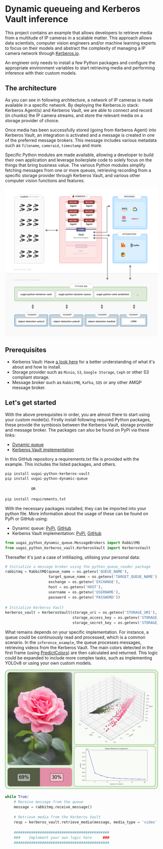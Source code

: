 #  Dynamic queueing and Kerberos Vault inference 
This project contains an example that allows developers to retrieve media from a multitude of IP cameras in a scalable matter. This approach allows data scientists, computer vision engineers and/or machine learning experts to focus on their models and abstract the complexity of managing a IP camera network through [Kerberos.io](https://kerberos.io).

An engineer only needs to install a few Python packages and configure the appropriate environment variables to start retrieving media and performing inference with their custom models.

## The architecture
As you can see in following architecture, a network of IP cameras is made available in a specific network. By deploying the Kerberos.io stack: Kerberos Agent(s) and Kerberos Vault, we are able to connect and record (in chunks) the IP camera streams, and store the relevant media on a storage provider of choice.

Once media has been successfully stored (going from Kerberos Agent) into Kerberos Vault, an integration is activated and a message is created in one of the preferred message brokers. This message includes various metadata such as `filename`, `cameraid`, `timestamp` and more.

Specific Python modules are made available, allowing a developer to build their own application and leverage boilerplate code to solely focus on the things that bring business value. The various Python modules simplify fetching messages from one or more queues, retrieving recording from a specific storage provider through Kerberos Vault, and various other computer vision functions and features.

![Kerberos Vault Integration](./assets/images/kerberos-vault-reader.png)

## Prerequisites

- Kerberos Vault: Have [a look here](https://doc.kerberos.io/vault/first-things-first) for a better understanding of what it's about and how to install.
- Storage provider such as `Minio`, `S3`, `Google Storage`, `Ceph` or other S3 compliant storage.
- Message broker such as `RabbitMQ`, `Kafka`, `SQS` or any other AMQP message broker.

## Let's get started
With the above prerequisites in order, you are almost there to start using your custom model(s). 
Firstly install following required Python packages, these provide the symbiosis between the Kerberos Vault, storage provider and message broker.
The packages can also be found on PyPi via these links: 
* [Dynamic queue](https://pypi.org/project/uugai-python-dynamic-queue/)
* [Kerberos Vault implementation](https://pypi.org/project/uugai-python-kerberos-vault/)

In this GitHub repository a requirements.txt file is provided with the example. This includes the listed packages, and others.

```bash
pip install uugai-python-kerberos-vault
pip install uugai-python-dynamic-queue

            OR

pip install requirements.txt
```

With the necessary packages installed, they can be imported into your python file. More information about the usage of these can be found on PyPi or GitHub using:

* Dynamic queue: [PyPi](https://pypi.org/project/uugai-python-dynamic-queue/), [GitHub](https://github.com/uug-ai/uugai-python-dynamic-queue)
* Kerberos Vault implementation: [PyPi](https://pypi.org/project/uugai-python-kerberos-vault/), [GitHub](https://github.com/uug-ai/uugai-python-kerberos-vault)

```Python
from uugai_python_dynamic_queue.MessageBrokers import RabbitMQ          # Or others, which are supported.
from uugai_python_kerberos_vault.KerberosVault import KerberosVault
```

Thereafter it's just a case of initiliazing, utilising your personal data:
```Python
# Initialize a message broker using the python_queue_reader package
rabbitmq = RabbitMQ(queue_name = os.getenv('QUEUE_NAME'), 
                    target_queue_name = os.getenv('TARGET_QUEUE_NAME'), 
                    exchange = os.getenv('EXCHANGE'), 
                    host = os.getenv('HOST'), 
                    username = os.getenv('USERNAME'),
                    password = os.getenv('PASSWORD'))

# Initialize Kerberos Vault
kerberos_vault = KerberosVault(storage_uri = os.getenv('STORAGE_URI'),
                               storage_access_key = os.getenv('STORAGE_ACCESS_KEY'),
                               storage_secret_key = os.getenv('STORAGE_SECRET_KEY'))
```

What remains depends on your specific implementation. For instance, a queue could be continuously read and processed, which is a common scenario. In the `inference_example`, the queue processes messages, retrieving videos from the Kerberos Vault. The main colors detected in the first frame (using [PredictColors](https://github.com/uug-ai/uugai-python-color-prediction)) are then calculated and returned. This logic could be expanded to include more complex tasks, such as implementing YOLOv8 or using your own custom models.

<img src="./assets/images/plot_flowers.png" alt="PredictColorsPlot" width="1000"/>

```Python
while True:
    # Receive message from the queue
    message = rabbitmq.receive_message()

    # Retrieve media from the Kerberos Vault
    resp = kerberos_vault.retrieve_media(message, media_type = 'video', media_savepath = 'video.mp4')

    ############################################
    ###    Implement your own logic here     ###
    ############################################
```
